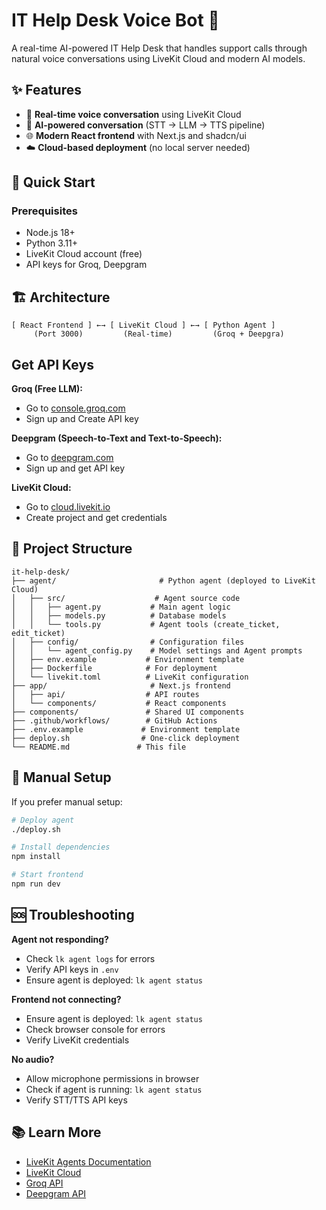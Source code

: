 # IT Help Desk Voice Bot 🎤

A real-time AI-powered IT Help Desk that handles support calls through natural voice conversations using LiveKit Cloud and modern AI models.

## ✨ Features

- 🎤 **Real-time voice conversation** using LiveKit Cloud
- 🤖 **AI-powered conversation** (STT → LLM → TTS pipeline)
- 🌐 **Modern React frontend** with Next.js and shadcn/ui
- ☁️ **Cloud-based deployment** (no local server needed)

## 🚀 Quick Start

### Prerequisites
- Node.js 18+
- Python 3.11+
- LiveKit Cloud account (free)
- API keys for Groq, Deepgram

## 🏗️ Architecture

```
[ React Frontend ] ←→ [ LiveKit Cloud ] ←→ [ Python Agent ]
     (Port 3000)         (Real-time)         (Groq + Deepgra)
```

## Get API Keys

**Groq (Free LLM):**
- Go to [console.groq.com](https://console.groq.com)
- Sign up and Create API key

**Deepgram (Speech-to-Text and Text-to-Speech):**
- Go to [deepgram.com](https://deepgram.com)
- Sign up and get API key

**LiveKit Cloud:**
- Go to [cloud.livekit.io](https://cloud.livekit.io)
- Create project and get credentials

## 📁 Project Structure

```
it-help-desk/
├── agent/                       # Python agent (deployed to LiveKit Cloud)
│   ├── src/                    # Agent source code
│   │   ├── agent.py           # Main agent logic
│   │   ├── models.py          # Database models
│   │   └── tools.py           # Agent tools (create_ticket, edit_ticket)
│   ├── config/                # Configuration files
│   │   └── agent_config.py    # Model settings and Agent prompts
│   ├── env.example           # Environment template
│   ├── Dockerfile            # For deployment
│   └── livekit.toml          # LiveKit configuration
├── app/                       # Next.js frontend
│   ├── api/                  # API routes
│   └── components/           # React components
├── components/               # Shared UI components
├── .github/workflows/        # GitHub Actions
├── .env.example             # Environment template
├── deploy.sh                # One-click deployment
└── README.md               # This file
```

## 🔧 Manual Setup

If you prefer manual setup:

```bash
# Deploy agent
./deploy.sh

# Install dependencies
npm install

# Start frontend  
npm run dev
```

## 🆘 Troubleshooting

**Agent not responding?**
- Check `lk agent logs` for errors
- Verify API keys in `.env`
- Ensure agent is deployed: `lk agent status`

**Frontend not connecting?**
- Ensure agent is deployed: `lk agent status`
- Check browser console for errors
- Verify LiveKit credentials

**No audio?**
- Allow microphone permissions in browser
- Check if agent is running: `lk agent status`
- Verify STT/TTS API keys

## 📚 Learn More

- [LiveKit Agents Documentation](https://docs.livekit.io/agents/)
- [LiveKit Cloud](https://cloud.livekit.io/)
- [Groq API](https://console.groq.com/)
- [Deepgram API](https://deepgram.com/)